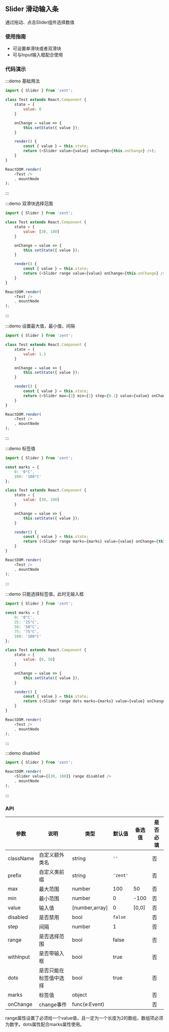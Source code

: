 ## Slider 滑动输入条

通过拖动、点击Slider组件选择数值

### 使用指南

- 可设置单滑块或者双滑块
- 可与Input输入框配合使用

### 代码演示

:::demo 基础用法

```js
import { Slider } from 'zent';

class Test extends React.Component {
	state = {
		value: 0
	}

	onChange = value => {
		this.setState({ value });
	}

	render() {
		const { value } = this.state;
		return (<Slider value={value} onChange={this.onChange} />);
	}
}

ReactDOM.render(
    <Test />
    , mountNode
);
```
:::

:::demo 双滑块选择范围

```js
import { Slider } from 'zent';

class Test extends React.Component {
	state = {
		value: [30, 100]
	}

	onChange = value => {
		this.setState({ value });
	}

	render() {
		const { value } = this.state;
		return (<Slider range value={value} onChange={this.onChange} />);
	}
}

ReactDOM.render(
    <Test />
    , mountNode
);
```
:::

:::demo 设置最大值，最小值，间隔

```js
import { Slider } from 'zent';

class Test extends React.Component {
	state = {
		value: 1.3
	}

	onChange = value => {
		this.setState({ value });
	}

	render() {
		const { value } = this.state;
		return (<Slider max={2} min={1} step={0.1} value={value} onChange={this.onChange} />);
	}
}

ReactDOM.render(
    <Test />
    , mountNode
);
```
:::

:::demo 标签值

```js
import { Slider } from 'zent';

const marks = {
	0: '0°C',
	100: '100°C'
};

class Test extends React.Component {
	state = {
		value: [30, 100]
	}

	onChange = value => {
		this.setState({ value });
	}

	render() {
		const { value } = this.state;
		return (<Slider range marks={marks} value={value} onChange={this.onChange} />);
	}
}

ReactDOM.render(
    <Test />
    , mountNode
);
```
:::

:::demo 只能选择标签值，此时无输入框

```js
import { Slider } from 'zent';

const marks = {
	0: '0°C',
	25: '25°C',
	50: '50°C',
	75: '75°C',
	100: '100°C'
};

class Test extends React.Component {
	state = {
		value: [0, 50]
	}

	onChange = value => {
		this.setState({ value });
	}

	render() {
		const { value } = this.state;
		return (<Slider range dots marks={marks} value={value} onChange={this.onChange} />);
	}
}

ReactDOM.render(
    <Test />
    , mountNode
);
```
:::

:::demo disabled

```js
import { Slider } from 'zent';

ReactDOM.render(
    <Slider value={[30, 100]} range disabled />
    , mountNode
);
```
:::

### API

| 参数           | 说明              | 类型            | 默认值      | 备选值                     | 是否必填 |
| ------------ | --------------- | ------------- | -------- | ----------------------- | ---- |
| className    | 自定义额外类名         | string        | `''`     |                         | 否    |
| prefix       | 自定义类前缀          | string        | `'zent'` |                         | 否    |
| max         | 最大范围     | number     | 100 | 50 | 否    |
| min         | 最小范围     | number     |  0  |   -100        | 否    |
| value        | 输入值    | [number,array] |    0      |    [0,0]    | 否    |
| disabled     | 是否禁用            | bool          | `false`  |                         | 否    |
| step  | 间隔 | number        |  1     |                 | 否    |
| range  | 是否选择范围    | bool          |     false     |                         | 否    |
| withInput   | 是否带输入框            | bool          |       true   |                         | 否    |
| dots | 是否只能在标签值中选择     | bool |       true   |                         | 否    |
| marks | 标签值     | object |          |                         | 否    |
| onChange     | change事件        | func(e:Event) |          |                         | 否    |

range属性设置了必须给一个value值，且一定为一个长度为2的数组，数组项必须为数字。dots属性配合marks属性使用。
